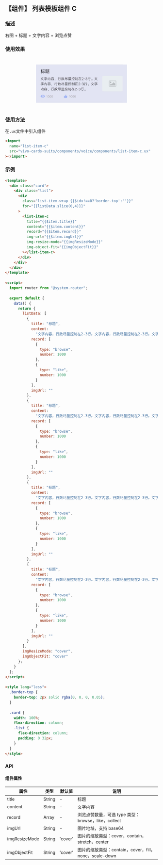 ## 【组件】 列表模板组件 C

### 描述

右图 + 标题 + 文字内容 + 浏览点赞

### 使用效果

<div style="text-align: center;margin: 40px;">
  <img src="../../assets/voice-list-item-c-1.jpg" style="width:300px" alt="voice-list-item-c-1"/>
</div>

### 使用方法

在`.ux`文件中引入组件

```html
<import
  name="list-item-c"
  src="vivo-cards-suits/components/voice/components/list-item-c.ux"
></import>
```

### 示例

```html
<template>
  <div class="card">
    <div class="list">
      <div
        class="list-item-wrap {{$idx!==0?'border-top':''}}"
        for="{{listData.slice(0,4)}}"
      >
        <list-item-c
          title="{{$item.title}}"
          content="{{$item.content}}"
          record="{{$item.record}}"
          img-url="{{$item.imgUrl}}"
          img-resize-mode="{{imgResizeMode}}"
          img-object-fit="{{imgObjectFit}}"
        ></list-item-c>
      </div>
    </div>
  </div>
</template>

<script>
  import router from "@system.router";

  export default {
    data() {
      return {
        listData: [
          {
            title: "标题",
            content:
              "文字内容，行数尽量控制在2-3行。文字内容，行数尽量控制在2-3行。文字内容，行数尽量控制在2-3行。",
            record: [
              {
                type: "browse",
                number: 1000
              },
              {
                type: "like",
                number: 1000
              }
            ],
            imgUrl: ""
          },
          {
            title: "标题",
            content:
              "文字内容，行数尽量控制在2-3行。文字内容，行数尽量控制在2-3行。文字内容，行数尽量控制在2-3行。",
            record: [
              {
                type: "browse",
                number: 1000
              },
              {
                type: "like",
                number: 1000
              }
            ],
            imgUrl: ""
          },
          {
            title: "标题",
            content:
              "文字内容，行数尽量控制在2-3行。文字内容，行数尽量控制在2-3行。文字内容，行数尽量控制在2-3行。",
            record: [
              {
                type: "browse",
                number: 1000
              },
              {
                type: "like",
                number: 1000
              }
            ],
            imgUrl: ""
          },
          {
            title: "标题",
            content:
              "文字内容，行数尽量控制在2-3行。文字内容，行数尽量控制在2-3行。文字内容，行数尽量控制在2-3行。",
            record: [
              {
                type: "browse",
                number: 1000
              },
              {
                type: "like",
                number: 1000
              }
            ],
            imgUrl: ""
          }
        ],
        imgResizeMode: "cover",
        imgObjectFit: "cover"
      };
    }
  };
</script>

<style lang="less">
  .border-top {
    border-top: 2px solid rgba(0, 0, 0, 0.05);
  }

  .card {
    width: 100%;
    flex-direction: column;
    .list {
      flex-direction: column;
      padding: 0 32px;
    }
  }
</style>
```

### API

#### 组件属性

| 属性          | 类型   | 默认值  | 说明                                                   |
| ------------- | ------ | ------- | ------------------------------------------------------ |
| title         | String | -       | 标题                                                   |
| content       | String | -       | 文字内容                                               |
| record        | Array  | -       | 浏览点赞数量，可选 type 类型：browse，like，collect    |
| imgUrl        | String | -       | 图片地址，支持 base64                                  |
| imgResizeMode | String | 'cover' | 图片的缩放类型：cover，contain，stretch，center        |
| imgObjectFit  | String | 'cover' | 图片的缩放类型：contain，cover，fill，none，scale-down |
